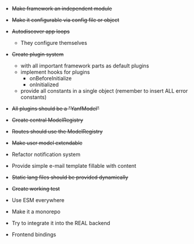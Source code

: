 - ~~Make framework an independent module~~
- ~~Make it configurable via config file or object~~
- ~~Autodiscover app loops~~
    - They configure themselves
- ~~Create plugin system~~
    - with all important framework parts as default plugins
    - implement hooks for plugins
        - onBeforeInitialize
        - onInitialized
    - provide all constants in a single object (remember to insert ALL error constants)


- ~~All plugins should be a "YanfModel"~~
- ~~Create central ModelRegistry~~
- ~~Routes should use the ModelRegistry~~
- ~~Make user model extendable~~
- Refactor notification system
- Provide simple e-mail template fillable with content
- ~~Static lang files should be provided dynamically~~
- ~~Create working test~~
- Use ESM everywhere
- Make it a monorepo
- Try to integrate it into the REAL backend
- Frontend bindings